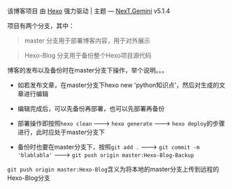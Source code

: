 该博客项目
由 [Hexo](https://hexo.io/) 强力驱动 | 主题 — [NexT.Gemini](https://github.com/iissnan/hexo-theme-next) v5.1.4

项目有两个分支，其中：
> master 分支用于部署博客内容，用于对外展示

> Hexo-Blog 分支用于备份整个Hexo项目源代码


博客的发布以及备份时在master分支下操作，举个说明。。。

- 如若发布文章，在master分支下hexo new 'python知识点'，然后对生成的文章进行编辑

- 编辑完成后，可以先备份再部署，也可以先部署再备份

- 部署操作即按照`hexo clean` ---> `hexo generate` ---> `hexo deploy`的步骤进行，此时应处于master分支下

- 备份时也要在master分支下，按照`git add .` ---> `git commit -m 'blablabla'` ---> `git push origin master:Hexo-Blog-Backup`


`git push origin master:Hexo-Blog`含义为将本地的master分支上传到远程的Hexo-Blog分支

